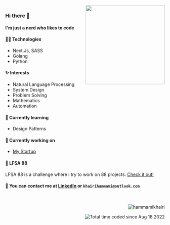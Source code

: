 <img align='right' src='https://user-images.githubusercontent.com/5713670/87202985-820dcb80-c2b6-11ea-9f56-7ec461c497c3.gif' width='250'>
                                                                                                                                  

### Hi there 👋
#### I'm just a nerd who likes to code

#### 👨‍💻 Technologies
* Next.Js, SASS
* Golang
* Python


#### ✨ Interests
* Natural Language Processing
* System Design
* Problem Solving
* Mathematics
* Automation

#### 🌱 Currently learning
- Design Patterns

#### 🔭 Currently working on
- [My Startup](https://github.com/Flayes-Corp)

#### 🐾 LFSA 88
LFSA 88 is a challenge where i try to work on 88 projects. [Check it out!](https://github.com/hammamikhairi/LFSA-88)

<!--
#### 🐾 Pet project: 
- [Latom](https://github.com/hammamikhairi/Latom).
-->


#### 💬 You can contact me at [LinkedIn](https://www.linkedin.com/in/khairihammami/) or `khairihammami@outlook.com`

<br>

<!--
<div align="center">
<br>

  ![Weekly Language Stats](https://raw.githubusercontent.com/hammamikhairi/HammamiKhairi/master/images/wakatime_weekly_language_stats.svg?v=2 "Weekly Language Stats")
<br>
</div>
-->
<p align="right">
  <img src="https://komarev.com/ghpvc/?username=hammamikhairi&label=Profile%20views&color=0e75b6&style=flat" alt="hammamikhairi" />
  </p>
  <p align="right">
  <img src="https://wakatime.com/badge/user/11df6f9c-8a4d-47dd-b620-c76d8d8d206a.svg" alt="Total time coded since Aug 18 2022" />
</p>

<!--
Hiiiiiiiiiiiiiiiiiiiiiiiii :)
flag{b2WzK6cP8jRfH1T}
-->
